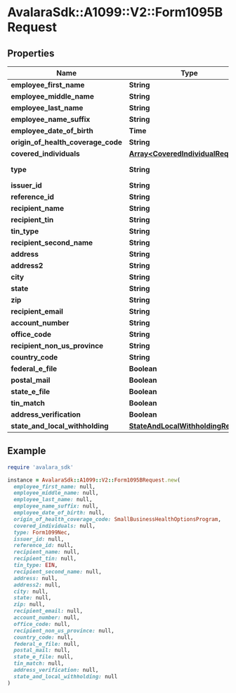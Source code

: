 # AvalaraSdk::A1099::V2::Form1095BRequest

## Properties

| Name | Type | Description | Notes |
| ---- | ---- | ----------- | ----- |
| **employee_first_name** | **String** |  | [optional] |
| **employee_middle_name** | **String** |  | [optional] |
| **employee_last_name** | **String** |  | [optional] |
| **employee_name_suffix** | **String** |  | [optional] |
| **employee_date_of_birth** | **Time** |  | [optional] |
| **origin_of_health_coverage_code** | **String** |  | [optional] |
| **covered_individuals** | [**Array&lt;CoveredIndividualRequest&gt;**](CoveredIndividualRequest.md) |  | [optional] |
| **type** | **String** |  | [optional][readonly] |
| **issuer_id** | **String** |  | [optional] |
| **reference_id** | **String** |  | [optional] |
| **recipient_name** | **String** |  | [optional] |
| **recipient_tin** | **String** |  | [optional] |
| **tin_type** | **String** |  | [optional] |
| **recipient_second_name** | **String** |  | [optional] |
| **address** | **String** |  | [optional] |
| **address2** | **String** |  | [optional] |
| **city** | **String** |  | [optional] |
| **state** | **String** |  | [optional] |
| **zip** | **String** |  | [optional] |
| **recipient_email** | **String** |  | [optional] |
| **account_number** | **String** |  | [optional] |
| **office_code** | **String** |  | [optional] |
| **recipient_non_us_province** | **String** |  | [optional] |
| **country_code** | **String** |  | [optional] |
| **federal_e_file** | **Boolean** |  | [optional] |
| **postal_mail** | **Boolean** |  | [optional] |
| **state_e_file** | **Boolean** |  | [optional] |
| **tin_match** | **Boolean** |  | [optional] |
| **address_verification** | **Boolean** |  | [optional] |
| **state_and_local_withholding** | [**StateAndLocalWithholdingRequest**](StateAndLocalWithholdingRequest.md) |  | [optional] |

## Example

```ruby
require 'avalara_sdk'

instance = AvalaraSdk::A1099::V2::Form1095BRequest.new(
  employee_first_name: null,
  employee_middle_name: null,
  employee_last_name: null,
  employee_name_suffix: null,
  employee_date_of_birth: null,
  origin_of_health_coverage_code: SmallBusinessHealthOptionsProgram,
  covered_individuals: null,
  type: Form1099Nec,
  issuer_id: null,
  reference_id: null,
  recipient_name: null,
  recipient_tin: null,
  tin_type: EIN,
  recipient_second_name: null,
  address: null,
  address2: null,
  city: null,
  state: null,
  zip: null,
  recipient_email: null,
  account_number: null,
  office_code: null,
  recipient_non_us_province: null,
  country_code: null,
  federal_e_file: null,
  postal_mail: null,
  state_e_file: null,
  tin_match: null,
  address_verification: null,
  state_and_local_withholding: null
)
```


